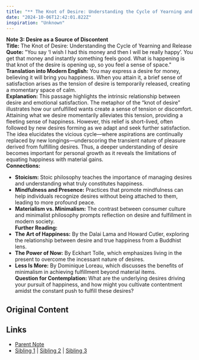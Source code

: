 ```yaml
---
title: "** The Knot of Desire: Understanding the Cycle of Yearning and Release"
date: "2024-10-06T12:42:01.822Z"
inspiration: "Unknown"
---
```


  
**Note 3: Desire as a Source of Discontent**  
**Title:** The Knot of Desire: Understanding the Cycle of Yearning and Release  
**Quote:** "You say ‘I wish I had this money and then I will be really happy’. You get that money and instantly something feels good. What is happening is that knot of the desire is opening up, so you feel a sense of space."  
**Translation into Modern English:** You may express a desire for money, believing it will bring you happiness. When you attain it, a brief sense of satisfaction arises as the tension of desire is temporarily released, creating a momentary space of calm.  
**Explanation:** This passage highlights the intrinsic relationship between desire and emotional satisfaction. The metaphor of the “knot of desire” illustrates how our unfulfilled wants create a sense of tension or discomfort. Attaining what we desire momentarily alleviates this tension, providing a fleeting sense of happiness. However, this relief is short-lived, often followed by new desires forming as we adapt and seek further satisfaction. The idea elucidates the vicious cycle—where aspirations are continually replaced by new longings—underscoring the transient nature of pleasure derived from fulfilling desires. Thus, a deeper understanding of desire becomes important for personal growth as it reveals the limitations of equating happiness with material gains.  
**Connections:**  
- **Stoicism:** Stoic philosophy teaches the importance of managing desires and understanding what truly constitutes happiness.  
- **Mindfulness and Presence:** Practices that promote mindfulness can help individuals recognize desires without being attached to them, leading to more profound peace.  
- **Materialism vs. Minimalism:** The contrast between consumer culture and minimalist philosophy prompts reflection on desire and fulfillment in modern society.  
**Further Reading:**  
- **The Art of Happiness:** By the Dalai Lama and Howard Cutler, exploring the relationship between desire and true happiness from a Buddhist lens.  
- **The Power of Now:** By Eckhart Tolle, which emphasizes living in the present to overcome the incessant nature of desires.  
- **Less Is More:** By Dominique Loreau, which discusses the benefits of minimalism in achieving fulfillment beyond material items.  
**Question for Contemplation:** What are the underlying desires driving your pursuit of happiness, and how might you cultivate contentment amidst the constant push to fulfill these desires?  


## Original Content



## Links

- [Parent Note](/parent-note.md)
- [Sibling 1](/zettel1.md) | [Sibling 2](/zettel2.md) | [Sibling 3](/zettel3.md)
